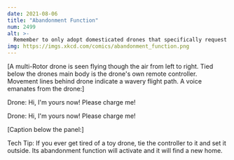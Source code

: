 ```yaml
---
date: 2021-08-06
title: "Abandonment Function"
num: 2499
alt: >-
  Remember to only adopt domesticated drones that specifically request it. It's illegal to collect wild ones under the Migratory Drone Treaty Act.
img: https://imgs.xkcd.com/comics/abandonment_function.png
---
```

[A multi-Rotor drone is seen flying though the air from left to right. Tied below the drones main body is the drone's own remote controller. Movement lines behind drone indicate a wavery flight path. A voice emanates from the drone:]

Drone: Hi, I'm yours now! Please charge me!

Drone: Hi, I'm yours now! Please charge me!

[Caption below the panel:]

Tech Tip: If you ever get tired of a toy drone, tie the controller to it and set it outside. Its abandonment function will activate and it will find a new home.